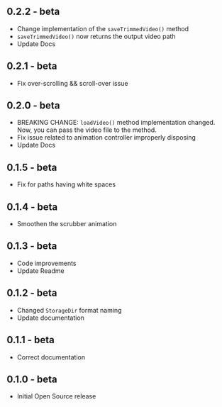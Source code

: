 ## 0.2.2 - beta

* Change implementation of the `saveTrimmedVideo()` method
* `saveTrimmedVideo()` now returns the output video path
* Update Docs

## 0.2.1 - beta

* Fix over-scrolling && scroll-over issue

## 0.2.0 - beta

* BREAKING CHANGE: `loadVideo()` method implementation changed.
  Now, you can pass the video file to the method.
* Fix issue related to animation controller improperly disposing
* Update Docs

## 0.1.5 - beta

* Fix for paths having white spaces

## 0.1.4 - beta

* Smoothen the scrubber animation

## 0.1.3 - beta

* Code improvements
* Update Readme

## 0.1.2 - beta

* Changed `StorageDir` format naming
* Update documentation

## 0.1.1 - beta

* Correct documentation

## 0.1.0 - beta

* Initial Open Source release
